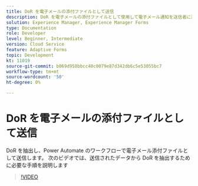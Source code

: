 ```yaml
---
title: DoR を電子メールの添付ファイルとして送信
description: DoR を電子メールの添付ファイルとして使用して電子メール通知を送信者に送信する
solution: Experience Manager, Experience Manager Forms
type: Documentation
role: Developer
level: Beginner, Intermediate
version: Cloud Service
feature: Adaptive Forms
topic: Development
kt: 11019
source-git-commit: b069d958bbcc40c0079e87d342db6c5e53055bc7
workflow-type: tm+mt
source-wordcount: '50'
ht-degree: 0%

---
```


# DoR を電子メールの添付ファイルとして送信

DoR を抽出し、Power Automate のワークフローで電子メール添付ファイルとして送信します。
次のビデオでは、送信されたデータから DoR を抽出するために必要な手順を説明します
>[!VIDEO](https://video.tv.adobe.com/v/346731/?quality=12&learn=on)
